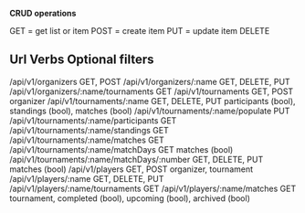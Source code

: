 **CRUD operations**

GET = get list or item
POST = create item
PUT = update item
DELETE

Url                                             Verbs               Optional filters
------------------------------------------------------------------------------------------------------------------------
/api/v1/organizers                              GET, POST
/api/v1/organizers/:name                        GET, DELETE, PUT
/api/v1/organizers/:name/tournaments            GET
/api/v1/tournaments                             GET, POST           organizer
/api/v1/tournaments/:name                       GET, DELETE, PUT    participants (bool), standings (bool),
                                                                    matches (bool)
/api/v1/tournaments/:name/populate              PUT
/api/v1/tournaments/:name/participants          GET
/api/v1/tournaments/:name/standings             GET
/api/v1/tournaments/:name/matches               GET
/api/v1/tournaments/:name/matchDays             GET                 matches (bool)
/api/v1/tournaments/:name/matchDays/:number     GET, DELETE, PUT    matches (bool)
/api/v1/players                                 GET, POST           organizer, tournament
/api/v1/players/:name                           GET, DELETE, PUT
/api/v1/players/:name/tournaments               GET
/api/v1/players/:name/matches                   GET                 tournament, completed (bool), upcoming (bool),
                                                                    archived (bool)
